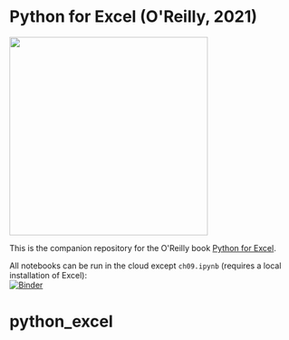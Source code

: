 # Python for Excel (O'Reilly, 2021)

<img src="https://github.com/fzumstein/python-for-excel/blob/1st-edition/images/cover.png?raw=true" width="350">

This is the companion repository for the O'Reilly book [Python for Excel](https://learning.oreilly.com/library/view/python-for-excel/9781492080992/).

All notebooks can be run in the cloud except `ch09.ipynb` (requires a local installation of Excel):  
[![Binder](https://mybinder.org/badge_logo.svg)](https://mybinder.org/v2/gh/fzumstein/python-for-excel/1st-edition?urlpath=tree)
# python_excel
